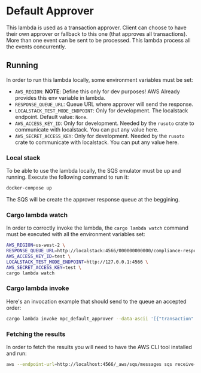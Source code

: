 # Default Approver

This lambda is used as a transaction approver. Client can choose to have their own approver or fallback to this one (that approves all transactions).
More than one event can be sent to be processed. This lambda process all the events concurrently.


## Running

In order to run this lambda locally, some environment variables must be set:

- `AWS_REGION`: **NOTE**: Define this only for dev purposes! AWS Already provides this env variable in lambda.
- `RESPONSE_QUEUE_URL`: Queue URL where approver will send the response.
- `LOCALSTACK_TEST_MODE_ENDPOINT`: Only for development. The localstack endpoint. Default value: `None`.
- `AWS_ACCESS_KEY_ID`: Only for development. Needed by the `rusoto` crate to communicate with localstack. You can put any value here.
- `AWS_SECRET_ACCESS_KEY`: Only for development. Needed by the `rusoto` crate to communicate with localstack. You can put any value here.

### Local stack

To be able to use the lambda locally, the SQS emulator must be up and running. Execute the following command to run it:

```bash
docker-compose up
```

The SQS will be create the approver response queue at the beggining.

### Cargo lambda watch

In order to correctly invoke the lambda, the `cargo lambda watch` command must be executed with all the environment variables set:

```bash
AWS_REGION=us-west-2 \
RESPONSE_QUEUE_URL=http://localstack:4566/000000000000/compliance-response \
AWS_ACCESS_KEY_ID=test \
LOCALSTACK_TEST_MODE_ENDPOINT=http://127.0.0.1:4566 \
AWS_SECRET_ACCESS_KEY=test \
cargo lambda watch
```

### Cargo lambda invoke

Here's an invocation example that should send to the queue an accepted order:

```bash
cargo lambda invoke mpc_default_approver --data-ascii '[{"transaction": { "to": "0x1c965d1241D0040A3fC2A030BaeeEfB35C155a42", "gas": "300000", "gas_price": "300000000", "value": "111111", "nonce": "0", "data": "0x6406516041610651325106165165106516169610" }, "contextual_data": { "order_id": "1b445c3e-423a-4b74-ba3d-554dcd414efc" } }]'
```

### Fetching the results

In order to fetch the results you will need to have the AWS CLI tool installed and run:
```bash
aws --endpoint-url=http://localhost:4566/_aws/sqs/messages sqs receive-message --queue-url=http://localstack:4566/000000000000/compliance-response --region us-west-2
```
